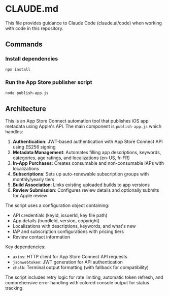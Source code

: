 # CLAUDE.md

This file provides guidance to Claude Code (claude.ai/code) when working with code in this repository.

## Commands

### Install dependencies
```bash
npm install
```

### Run the App Store publisher script
```bash
node publish-app.js
```

## Architecture

This is an App Store Connect automation tool that publishes iOS app metadata using Apple's API. The main component is `publish-app.js` which handles:

1. **Authentication**: JWT-based authentication with App Store Connect API using ES256 signing
2. **Metadata Management**: Automates filling app descriptions, keywords, categories, age ratings, and localizations (en-US, fr-FR)
3. **In-App Purchases**: Creates consumable and non-consumable IAPs with localizations
4. **Subscriptions**: Sets up auto-renewable subscription groups with monthly/yearly tiers
5. **Build Association**: Links existing uploaded builds to app versions
6. **Review Submission**: Configures review details and optionally submits for Apple review

The script uses a configuration object containing:
- API credentials (keyId, issuerId, key file path)
- App details (bundleId, version, copyright)
- Localizations with descriptions, keywords, and what's new
- IAP and subscription configurations with pricing tiers
- Review contact information

Key dependencies:
- `axios`: HTTP client for App Store Connect API requests
- `jsonwebtoken`: JWT generation for API authentication
- `chalk`: Terminal output formatting (with fallback for compatibility)

The script includes retry logic for rate limiting, automatic token refresh, and comprehensive error handling with colored console output for status tracking.